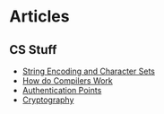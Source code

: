 # Articles

## CS Stuff

- [String Encoding and Character Sets](./str-encoding-n-charsets.md)
- [How do Compilers Work](./how-compilers-work.md)
- [Authentication Points](./auth-notes.md)
- [Cryptography](./cryptography.md)
